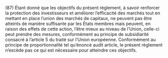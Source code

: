 (87) Étant donné que les objectifs du présent règlement, à savoir renforcer la protection des investisseurs et améliorer l’efficacité des marchés tout en mettant en place l’union des marchés de capitaux, ne peuvent pas être atteints de manière suffisante par les États membres mais peuvent, en raison des effets de cette action, l’être mieux au niveau de l’Union, celle-ci peut prendre des mesures, conformément au principe de subsidiarité consacré à l’article 5 du traité sur l’Union européenne. Conformément au principe de proportionnalité tel qu’énoncé audit article, le présent règlement n’excède pas ce qui est nécessaire pour atteindre ces objectifs.